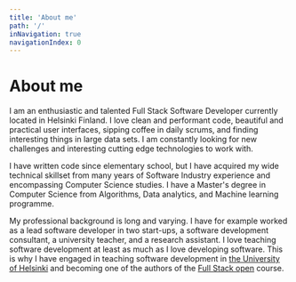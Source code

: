 ```yaml
---
title: 'About me'
path: '/'
inNavigation: true
navigationIndex: 0
---
```


# About me

I am an enthusiastic and talented Full Stack Software Developer currently located in Helsinki Finland. I love clean and performant code, beautiful and practical user interfaces, sipping coffee in daily scrums, and finding interesting things in large data sets. I am constantly looking for new challenges and interesting cutting edge technologies to work with.

I have written code since elementary school, but I have acquired my wide technical skillset from many years of Software Industry experience and encompassing Computer Science studies. I have a Master's degree in Computer Science from Algorithms, Data analytics, and Machine learning programme.

My professional background is long and varying. I have for example worked as a lead software developer in two start-ups, a software development consultant, a university teacher, and a research assistant. I love teaching software development at least as much as I love developing software. This is why I have engaged in teaching software development in [the University of Helsinki](https://www.helsinki.fi/en) and becoming one of the authors of the [Full Stack open](https://fullstackopen.com/) course.
